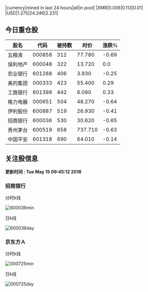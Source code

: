 |currency|mined in last 24 hours|all|in pool|
|XMR|0.006|0.113|0.01|
|USD|1.275|24.246|2.231|

## 今日重仓股 

|股名|代码|被持数|时价|涨跌%|
|---|---|---|---|---|
|五粮液|000858|312|77.780|-0.69|
|保利地产|600048|322|13.720|0.0|
|农业银行|601288|406|3.930|-0.25|
|美的集团|000333|423|55.400|0.29|
|工商银行|601398|442|6.090|0.33|
|格力电器|000651|504|48.270|-0.64|
|伊利股份|600887|519|26.930|-0.41|
|招商银行|600036|530|30.620|-0.65|
|贵州茅台|600519|658|737.710|-0.63|
|中国平安|601318|690|64.010|-0.14|

## 关注股信息
**更新时间 : Tue May 15 09:45:12 2018**
### 招商银行 
分时k线

![600036min](http://image.sinajs.cn/newchart/min/n/sh600036.gif)

日k线

![600036day](http://image.sinajs.cn/newchart/daily/n/sh600036.gif)

### 京东方Ａ 
分时k线

![000725min](http://image.sinajs.cn/newchart/min/n/sz000725.gif)

日k线

![000725day](http://image.sinajs.cn/newchart/daily/n/sz000725.gif)
